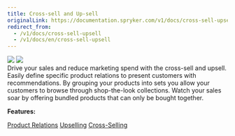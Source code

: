```yaml
---
title: Cross-sell and Up-sell
originalLink: https://documentation.spryker.com/v1/docs/cross-sell-upsell
redirect_from:
  - /v1/docs/cross-sell-upsell
  - /v1/docs/en/cross-sell-upsell
---
```


<div class='feature-text'>
    <div class='feature-images'>
    <img class="light-mode" src="https://spryker.s3.eu-central-1.amazonaws.com/docs/Document+360/Capabilities+icons/light/Cross-sell+and+Up-sell.svg"/>
    <img class="dark-mode" src="https://spryker.s3.eu-central-1.amazonaws.com/docs/Document+360/Capabilities+icons/dark/Cross-sell+and+Up-sell.svg"/>
    </div>
    <div class="feature-text-wrap">
Drive your sales and reduce marketing spend with the cross-sell and upsell. Easily define specific product relations to present customers with recommendations. By grouping your products into sets you allow your customers to browse through shop-the-look collections. Watch your sales soar by offering bundled products that can only be bought together.


**Features:**

<div>
<a class="feature-link" href="https://documentation.spryker.com/v1/docs/product-relations">Product Relations</a>    
<a class="feature-link" href="https://documentation.spryker.com/v1/docs/upsell">Upselling</a>
<a class="feature-link" href="https://documentation.spryker.com/v1/docs/cross-sell">Cross-Selling</a>
</div>

